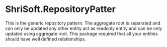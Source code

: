 # ShriSoft.RepositoryPatter
This is the generic repository pattern. The aggregate root is separated and can only be updated any other entity act as readonly entity and can be only updated using aggregate root. This package required that all your entities should have well defined relationships. 
